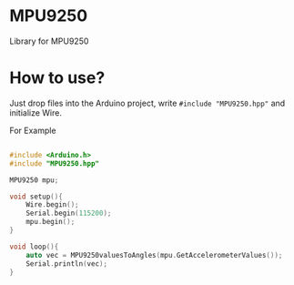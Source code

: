 # MPU9250
Library for MPU9250

# How to use?
Just drop files into the Arduino project, write `#include "MPU9250.hpp"` and initialize Wire.

For Example

```C++

#include <Arduino.h>
#include "MPU9250.hpp"

MPU9250 mpu;

void setup(){
    Wire.begin();
    Serial.begin(115200);
    mpu.begin();
}

void loop(){
    auto vec = MPU9250valuesToAngles(mpu.GetAccelerometerValues());
    Serial.println(vec);
}

```
